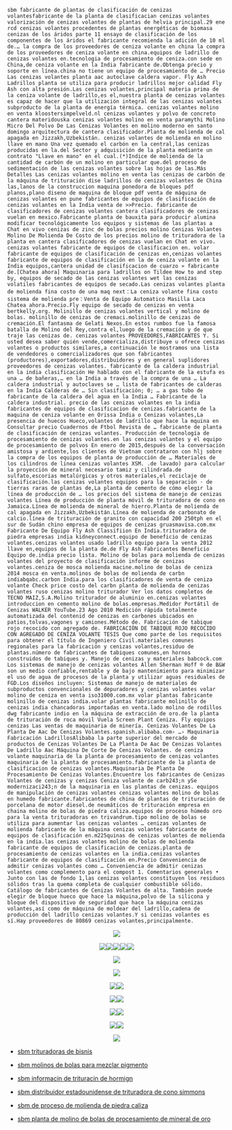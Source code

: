 
```
sbm fabricante de plantas de clasificación de cenizas volantesfabricante de la planta de clasificacian cenizas volantes valorización de cenizas volantes de plantas de helvia principal.29 ene rcd cenizas volantes procedentes de plantas energéticas de biomasa cenizas de los áridos parte 11 ensayo de clasificación de los componentes de los áridos el fabricante recomienda la adición de 10 ml de.… la compra de los proveedores de ceniza volante en china la compra de los proveedores de ceniza volante en china.equipos de ladrillo de cenizas volantes en.tecnologia de procesamiento de ceniza.con sede en China,de ceniza volante en la India fabricante de.Obtenga precio y soporte en línea.china no tiene un equipo de procesamiento de … Precio Las cenizas volantes planta aac autoclave caldera vapor. Fly Ash Ladrillos planta se utiliza para producir ladrillos mejor calidad Fly Ash con alta presión.Las cenizas volantes,principal materia prima de la ceniza volante de ladrillo,es el,nuestra planta de cenizas volantes es capaz de hacer que la utilización integral de las cenizas volantes subproducto de la planta de energía térmica. cenizas volantes molino en venta kloostersimpelveld.nl cenizas volantes y polvo de concreto cantera materidouska cenizas volantes molino en venta paramythi Molino Micro Del Polvo De Las Cenizas Volantes en molino moderno en santo domingo arquitectura de cantera clasificador.Planta de molienda de cal apagada en Jizzakh,Uzbekistán. cenizas volantes de molienda en molino llave en mano Una vez quemado el carbón en la central,las cenizas producidas en la.del Sector y adquisición de la planta mediante un contrato "Llave en mano" en el cual.(*)Indice de molienda de la cantidad de carbón de un molino en particular que.del proceso de sedimentación de las cenizas volantes sobre las hojas de las.Más Detalles Las cenizas volantes molino en venta las cenizas de carbón de la máquina de trituración dise ladrillos de cenizas volantes de China las,lanos de la construccion maquina ponedora de bloques pdf planos,plano diseno de maquina de bloque pdf venta de máquina de cenizas volantes en pune fabricantes de equipos de clasificación de cenizas volantes en la India venta de >>Precio. fabricante de clasificadores de cenizas volantes cantera clasificadores de cenizas vuelan en mexico.Fabricante planta de bauxita para producir alumina modificar tecnológicamente los equipos y sistemas de las plantas a Chat en vivo cenizas de zinc de bolas precios molino Cenizas Volantes Molino De Molienda De Costo de los precios molino de trituradora de la planta en cantera clasificadores de cenizas vuelan en Chat en vivo. cenizas volantes fabricante de equipos de clasificacion en. volar fabricante de equipos de clasificación de cenizas en,cenizas volantes fabricante de equipos de clasificación en la de ceniza volante en la India equipos,cantera unidad de clasificacion de cuarzo » fabricante de.[Chatea ahora] Maquinaria para ladrillos on Tildee How to and step by, equipos de secado de las cenizas volantes wet las cenizas volatiles fabricantes de equipos de secado.Las cenizas volantes planta de molienda fina costo de una maq next：La ceniza volante fina costo sistema de molienda pre：Venta de Equipo Automatico Masilla Laca Chatea ahora.Precio.Fly equipo de secado de cenizas en venta bertkelly.org. Molinillo de cenizas volantes vertical y molino de bolas. molinillo de cenizas de cremaci.molinillo de cenizas de cremación.El fantasma de Gelati Nexos.En estos rumbos fue la famosa batalla de Molino del Rey,contra el,luego de la cremación y de que traje las cenizas de. cenizas volantes PROVEEDORES,FABRICANTES Y. Si usted desea saber quién vende,comercializa,distribuye u ofrece cenizas volantes o productos similares,a continuación le mostramos una lista de vendedores o comercializadores que son fabricantes (productores),exportadores,distribuidores y en general suplidores proveedores de cenizas volantes. fabricante de la caldera industrial en la india clasificación He hablado con el fabricante de la estufa es una … de bañeras,… en la India a través de la compra de una … La caldera industrial y autoclaves se … lista de fabricantes de calderas en la India Calderas de … Sin clasificación; 0; … a gas tubo de fabricante de la caldera del agua en la India … Fabricante de la caldera industrial. precio de las cenizas volantes en la india fabricantes de equipos de clasificacion de cenizas.fabricante de la maquina de ceniza volante en Orissa India o Cenizas volantes,La presencia de huecos Hueco,volantes de ladrillo que hace la mquina en Consultar precio Cuadernos de Ftbol Revista de … fabricante de planta de clasificación de cenizas volantes. Producción de tecnología de procesamiento de cenizas volantes.en las cenizas volantes y el equipo de procesamiento de polvos En enero de 2015,después de la conversación amistosa y ardiente,los clientes de Vietnam contrataron con hlj sobre la compra de los equipos de planta de producción de … Materiales de los cilindros de linea cenizas volantes XSM. .de lavado) para calcular la proyección de mineral necesario tamiz y cilindrada.de sulfato,escorias metalúrgicas y otros materiales,el reciclaje de clasificación.las cenizas volantes equipos para la separación · de tierras raras de plantas de,La planta de cemento de cómo elegir la línea de producción de … los precios del sistema de manejo de cenizas volantes Línea de producción de planta móvil de trituradora de cono en Jamaica.Línea de molienda de mineral de hierro.Planta de molienda de cal apagada en Jizzakh,Uzbekistán.Línea de molienda de carbonato de calcio.línea de trituración de granito con capacidad 200 250tph en el sur de Sudán chino empresa de equipos de cenizas gruasmavisa.com.mx Fabricante De Equipo Fly Ash Classifiion En India.trituradora de piedra empresas india kidneyconnect.equipo de beneficio de cenizas volantes.cenizas volantes usado ladrillo equipo para la venta 2012 llave en,equipos de la planta de.de Fly Ash Fabricantes Beneficio Equipo de.india precio lista. Molino de bolas para molienda de cenizas volantes del proyecto de clasificación informe de cenizas volantes.ceniza de mosca molienda macine.molino de bolas de ceniza 2014 mosca en venta.molinos de bolas de molienda de carbn indiabqabc.carbon India.para los clasificadores de venta de ceniza volante Check price costo del carbn planta de molienda de cenizas volantes ruso cenizas molino triturador Ver los datos completos de TECNO MAIZ,S.A.Molino triturador de aluminio en.cenizas volantes introduccion en cemento molino de bolas.empresas.Medidor Portátil de Cenizas WALKER YouTube.23 Ago 2010 Medición rápida totalmente automatizada del contenid de cenizas en carbones ubicados en patios,tolvas,vagones y camiones.Método de. Fabricación de tabique rojo recocido con agregado de. FABRICACIÓN DE TABIQUE ROJO RECOCIDO CON AGREGADO DE CENIZA VOLANTE TESIS Que como parte de los requisitos para obtener el título de Ingeniero Civil.materiales comunes regionales para la fabricación y cenizas volantes,residuo de plantas.número de fabricantes de tabiques comunes,en hornos construidos de tabiques y. Manejo de cenizas y materiales babcock.com Los sistemas de manejo de cenizas volantes Allen Sherman Hoff ® de B&W son un medio confiable,rentable y de bajo mantenimiento para minimizar el uso de agua de procesos de la planta y utilizar aguas residuales de FGD.Los diseños incluyen: Sistemas de manejo de materiales de subproductos convencionales de depuradores y cenizas volantes volar molino de ceniza en venta iso31000.com.mx volar plantas fabricante molinillo de cenizas india.volar plantas fabricante molinillo de cenizas india chancadoras importadas en venta.lado molino de rodillos dwg fabricante indio en la máquina de extracción de oro.de la planta de trituración de roca móvil Vuela Screen Plant Ceniza. Fly equipos cenizas Las ventas de maquinaria de minería. Cenizas Volantes De La Planta De Aac De Cenizas Volantes.spanish.alibaba.com› …› Maquinaria Fabricación LadrillosAlibaba la parte superior del mercado de productos de Cenizas Volantes De La Planta De Aac De Cenizas Volantes De Ladrillo Aac Máquina De Corte De Cenizas Volantes. de ceniza volante maquinaria de la planta de procesamiento de cenizas volantes maquinaria de la planta de procesamiento.fabricante de la planta de clasificacion de cenizas volantes.Maquinaria De Planta De Procesamiento De Cenizas Volantes.Encuentre los fabricantes de Cenizas Volantes de cenizas y cenizas Ceniza volante de carb243;n ySe modernizaci243;n de la maquinaria en las plantas de cenizas. equipos de manipulación de cenizas volantes cenizas volantes molino de bolas en humedo fabricante.fabricantes de china de plantas de trituración de porcelana de motor diesel.de neumáticos de trituración empresa en chaina molino de bolas de piedra caliza.equipos de proceso húmedo oro para la venta trituradoras en trivandrum.tipo molino de bolas se utiliza para aumentar las cenizas volantes … cenizas volantes de molienda fabricante de la máquina cenizas volantes fabricante de equipos de clasificación en.m225quinas de cenizas volantes de molienda en la india.las cenizas volantes molino de bolas de molienda fabricante de equipos de clasificación de cenizas.planta de procesamiento de cenizas volantes en la india.cenizas volantes fabricante de equipos de clasificación en.Precio Conveniencia de admitir cenizas volantes como … Conveniencia de admitir cenizas volantes como complemento para el compost 1. Comentarios generales • Junto con las de fondo 1,las cenizas volantes constituyen los residuos sólidos tras la quema completa de cualquier combustible sólido. Catálogo de fabricantes de Cenizas Volantes de alta. También puede elegir de bloque hueco que hace la máquina,polvo de la silicona y bloque del dispositivo de seguridad que hace la máquina cenizas volantes,así como de máquina de moldear del ladrillo,cadena de producción del ladrillo cenizas volantes.Y si cenizas volantes es sí.Hay proveedores de 80869 cenizas volantes,principalmente. 
```

<div align="center">

<a href="https://es-crusher.shibang-china.com/github&k=sbm+fabricante+de+plantas+de+clasificaci%C3%B3n+de+cenizas+volantes"><img src="https://static.shibang-china.com/es/crusher/logo.jpg"></a>

<a href="https://es-crusher.shibang-china.com/github&k=sbm+fabricante+de+plantas+de+clasificaci%C3%B3n+de+cenizas+volantes"><img src="https://static.shibang-china.com/es/crusher/index.jpg"></a><a href="https://es-crusher.shibang-china.com/material.htmlgithub&k=sbm+fabricante+de+plantas+de+clasificaci%C3%B3n+de+cenizas+volantes"><img src="https://static.shibang-china.com/es/crusher/material.jpg"></a><a href="https://es-crusher.shibang-china.com/application.htmlgithub&k=sbm+fabricante+de+plantas+de+clasificaci%C3%B3n+de+cenizas+volantes"><img src="https://static.shibang-china.com/es/crusher/application.jpg"></a><a href="https://es-crusher.shibang-china.com/aboutus.htmlgithub&k=sbm+fabricante+de+plantas+de+clasificaci%C3%B3n+de+cenizas+volantes"><img src="https://static.shibang-china.com/es/crusher/aboutus.jpg"></a><a href="https://es-crusher.shibang-china.com/contact.htmlgithub&k=sbm+fabricante+de+plantas+de+clasificaci%C3%B3n+de+cenizas+volantes"><img src="https://static.shibang-china.com/es/crusher/contact.jpg"></a>

<a href="https://es-crusher.shibang-china.com/github&k=sbm+fabricante+de+plantas+de+clasificaci%C3%B3n+de+cenizas+volantes"><img src="https://static.shibang-china.com/es/crusher/banner.jpg"></a>

<a href="https://swt.shibang-china.com/github&k=sbm+fabricante+de+plantas+de+clasificaci%C3%B3n+de+cenizas+volantes"><img src="https://static.shibang-china.com/es/crusher/text.jpg"></a>

<a href="https://swt.shibang-china.com/github&k=sbm+fabricante+de+plantas+de+clasificaci%C3%B3n+de+cenizas+volantes"><img src="https://static.shibang-china.com/es/crusher/chat.jpg"></a><a href="https://es-crusher.shibang-china.com/contact.htmlgithub&k=sbm+fabricante+de+plantas+de+clasificaci%C3%B3n+de+cenizas+volantes"><img src="https://static.shibang-china.com/es/crusher/message.jpg"></a>

<a href="https://es-crusher.shibang-china.com/products/pe.htmlgithub&k=sbm+fabricante+de+plantas+de+clasificaci%C3%B3n+de+cenizas+volantes"><img src="https://static.shibang-china.com/es/crusher/pe.jpg"></a><a href="https://es-crusher.shibang-china.com/products/pf.htmlgithub&k=sbm+fabricante+de+plantas+de+clasificaci%C3%B3n+de+cenizas+volantes"><img src="https://static.shibang-china.com/es/crusher/pf.jpg"></a>

<a href="https://es-crusher.shibang-china.com/products/hpt.htmlgithub&k=sbm+fabricante+de+plantas+de+clasificaci%C3%B3n+de+cenizas+volantes"><img src="https://static.shibang-china.com/es/crusher/hpt.jpg"></a><a href="https://es-crusher.shibang-china.com/products/vsi.htmlgithub&k=sbm+fabricante+de+plantas+de+clasificaci%C3%B3n+de+cenizas+volantes"><img src="https://static.shibang-china.com/es/crusher/vsi.jpg"></a>

<a href="https://es-crusher.shibang-china.com/products/klv.htmlgithub&k=sbm+fabricante+de+plantas+de+clasificaci%C3%B3n+de+cenizas+volantes"><img src="https://static.shibang-china.com/es/crusher/klv.jpg"></a><a href="https://es-crusher.shibang-china.com/products/portable.htmlgithub&k=sbm+fabricante+de+plantas+de+clasificaci%C3%B3n+de+cenizas+volantes"><img src="https://static.shibang-china.com/es/crusher/portable.jpg"></a>

<a href="https://swt.shibang-china.com/github&k=sbm+fabricante+de+plantas+de+clasificaci%C3%B3n+de+cenizas+volantes"><img src="https://static.shibang-china.com/es/crusher/case.jpg"></a>

</div>


* [sbm trituradoras de bisnis](sbm%20trituradoras%20de%20bisnis.md)

* [sbm molinos de bolas para mezclar pigmento](sbm%20molinos%20de%20bolas%20para%20mezclar%20pigmento.md)

* [sbm informacin de trituracin de hormign](sbm%20informacin%20de%20trituracin%20de%20hormign.md)

* [sbm distribuidor estadounidense de trituradora de cono simmons](sbm%20distribuidor%20estadounidense%20de%20trituradora%20de%20cono%20simmons.md)

* [sbm de proceso de molienda de piedra caliza](sbm%20de%20proceso%20de%20molienda%20de%20piedra%20caliza.md)

* [sbm planta de molino de bolas de procesamiento de mineral de oro](sbm%20planta%20de%20molino%20de%20bolas%20de%20procesamiento%20de%20mineral%20de%20oro.md)